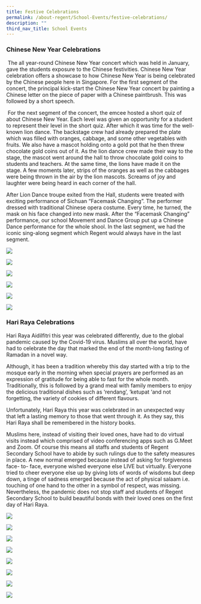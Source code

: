 ```yaml
---
title: Festive Celebrations
permalink: /about-regent/School-Events/festive-celebrations/
description: ""
third_nav_title: School Events
---
```

### **Chinese New Year Celebrations**

 The all year-round Chinese New Year concert which was held in January, gave the students exposure to the Chinese festivities. Chinese New Year celebration offers a showcase to how Chinese New Year is being celebrated by the Chinese people here in Singapore. For the first segment of the concert, the principal kick-start the Chinese New Year concert by painting a Chinese letter on the piece of paper with a Chinese paintbrush. This was followed by a short speech.

 For the next segment of the concert, the emcee hosted a short quiz of about Chinese New Year. Each level was given an opportunity for a student to represent their level in the short quiz. After which it was time for the well-known lion dance. The backstage crew had already prepared the plate which was filled with oranges, cabbage, and some other vegetables with fruits. We also have a mascot holding onto a gold pot that he then threw chocolate gold coins out of it. As the lion dance crew made their way to the stage, the mascot went around the hall to throw chocolate gold coins to students and teachers. At the same time, the lions have made it on the stage. A few moments later, strips of the oranges as well as the cabbages were being thrown in the air by the lion mascots. Screams of joy and laughter were being heard in each corner of the hall.

After Lion Dance troupe exited from the Hall, students were treated with exciting performance of Sichuan “Facemask Changing”. The performer dressed with traditional Chinese opera costume. Every time, he turned, the mask on his face changed into new mask. After the “Facemask Changing” performance, our school Movement and Dance Group put up a Chinese Dance performance for the whole shool. In the last segment, we had the iconic sing-along segment which Regent would always have in the last segment.

![](/images/CHINESE-DANCE-CNY-2020-scaled.jpg)

![](/images/facemask-changing-scaled.jpg)

![](/images/IMG_9760-scaled.jpg)

![](/images/IMG_9763-scaled.jpg)

![](/images/LION-DANCE-2-CNY-2020-scaled.jpg)

![](/images/LION-DANCE-CNY-2020-scaled.jpg)


### **Hari Raya Celebrations**

Hari Raya Aidilfitri this year was celebrated differently, due to the global pandemic caused by the Covid-19 virus. Muslims all over the world, have had to celebrate the day that marked the end of the month-long fasting of Ramadan in a novel way.

Although, it has been a tradition whereby this day started with a trip to the mosque early in the morning when special prayers are performed as an expression of gratitude for being able to fast for the whole month. Traditionally, this is followed by a grand meal with family members to enjoy the delicious traditional dishes such as ‘rendang’, ‘ketupat ‘and not forgetting, the variety of cookies of different flavours.

Unfortunately, Hari Raya this year was celebrated in an unexpected way that left a lasting memory to those that went through it. As they say, this Hari Raya shall be remembered in the history books.

Muslims here, instead of visiting their loved ones, have had to do virtual visits instead which comprised of video conferencing apps such as G.Meet and Zoom. Of course this means all staffs and students of Regent Secondary School have to abide by such rulings due to the safety measures in place. A new normal emerged because instead of asking for forgiveness face- to- face, everyone wished everyone else LIVE but virtually. Everyone tried to cheer everyone else up by giving lots of words of wisdoms but deep down, a tinge of sadness emerged because the act of physical salaam i.e. touching of one hand to the other in a symbol of respect, was missing. Nevertheless, the pandemic does not stop staff and students of Regent Secondary School to build beautiful bonds with their loved ones on the first day of Hari Raya.

![](/images/20210506_130136-scaled.jpg)

![](/images/20210506_130052-scaled.jpg)

![](/images/20210506_130023-scaled.jpg)

![](/images/20210430_134522-scaled.jpg)

![](/images/20210430_134515-scaled.jpg)

![](/images/20210430_133813-1024x768.jpg)

![](/images/20210427_174008-scaled.jpg)

![](/images/20210427_174230-scaled.jpg)